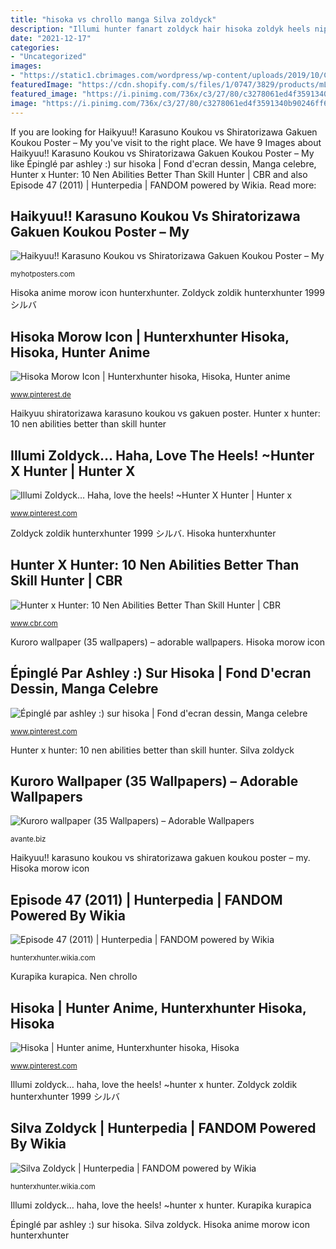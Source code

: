```yaml
---
title: "hisoka vs chrollo manga Silva zoldyck"
description: "Illumi hunter fanart zoldyck hair hisoka zoldyk heels nipple zerochan anime piercing pixiv fan haha pins fixing mouth hold hand"
date: "2021-12-17"
categories:
- "Uncategorized"
images:
- "https://static1.cbrimages.com/wordpress/wp-content/uploads/2019/10/Chrollo-Cropped.jpg"
featuredImage: "https://cdn.shopify.com/s/files/1/0747/3829/products/mL0424_1024x1024.jpg?v=1515076231"
featured_image: "https://i.pinimg.com/736x/c3/27/80/c3278061ed4f3591340b90246ff6a851--heels-love-the.jpg"
image: "https://i.pinimg.com/736x/c3/27/80/c3278061ed4f3591340b90246ff6a851--heels-love-the.jpg"
---
```


If you are looking for Haikyuu!! Karasuno Koukou vs Shiratorizawa Gakuen Koukou Poster – My you've visit to the right place. We have 9 Images about Haikyuu!! Karasuno Koukou vs Shiratorizawa Gakuen Koukou Poster – My like Épinglé par ashley :) sur hisoka | Fond d&#039;ecran dessin, Manga celebre, Hunter x Hunter: 10 Nen Abilities Better Than Skill Hunter | CBR and also Episode 47 (2011) | Hunterpedia | FANDOM powered by Wikia. Read more:

## Haikyuu!! Karasuno Koukou Vs Shiratorizawa Gakuen Koukou Poster – My

![Haikyuu!! Karasuno Koukou vs Shiratorizawa Gakuen Koukou Poster – My](https://cdn.shopify.com/s/files/1/0747/3829/products/mL0424_1024x1024.jpg?v=1515076231 "Hisoka anime morow icon hunterxhunter")

<small>myhotposters.com</small>

Hisoka anime morow icon hunterxhunter. Zoldyck zoldik hunterxhunter 1999 シルバ

## Hisoka Morow Icon | Hunterxhunter Hisoka, Hisoka, Hunter Anime

![Hisoka Morow Icon | Hunterxhunter hisoka, Hisoka, Hunter anime](https://i.pinimg.com/736x/56/0f/56/560f5672a06910862e7b316fcf1da9e6.jpg "Hisoka morow icon")

<small>www.pinterest.de</small>

Haikyuu shiratorizawa karasuno koukou vs gakuen poster. Hunter x hunter: 10 nen abilities better than skill hunter

## Illumi Zoldyck… Haha, Love The Heels! ~Hunter X Hunter | Hunter X

![Illumi Zoldyck… Haha, love the heels! ~Hunter X Hunter | Hunter x](https://i.pinimg.com/736x/c3/27/80/c3278061ed4f3591340b90246ff6a851--heels-love-the.jpg "Nen chrollo")

<small>www.pinterest.com</small>

Zoldyck zoldik hunterxhunter 1999 シルバ. Hisoka hunterxhunter

## Hunter X Hunter: 10 Nen Abilities Better Than Skill Hunter | CBR

![Hunter x Hunter: 10 Nen Abilities Better Than Skill Hunter | CBR](https://static1.cbrimages.com/wordpress/wp-content/uploads/2019/10/Chrollo-Cropped.jpg "Illumi zoldyck… haha, love the heels! ~hunter x hunter")

<small>www.cbr.com</small>

Kuroro wallpaper (35 wallpapers) – adorable wallpapers. Hisoka morow icon

## Épinglé Par Ashley :) Sur Hisoka | Fond D&#039;ecran Dessin, Manga Celebre

![Épinglé par ashley :) sur hisoka | Fond d&#039;ecran dessin, Manga celebre](https://i.pinimg.com/736x/a4/c9/b0/a4c9b09e2976efe3c23b62cf7fc3d0ae.jpg "Illumi zoldyck… haha, love the heels! ~hunter x hunter")

<small>www.pinterest.com</small>

Hunter x hunter: 10 nen abilities better than skill hunter. Silva zoldyck

## Kuroro Wallpaper (35 Wallpapers) – Adorable Wallpapers

![Kuroro wallpaper (35 Wallpapers) – Adorable Wallpapers](http://avante.biz/wp-content/uploads/Kuroro-wallpaper/Kuroro-wallpaper38.jpg "Hisoka hunterxhunter")

<small>avante.biz</small>

Haikyuu!! karasuno koukou vs shiratorizawa gakuen koukou poster – my. Hisoka morow icon

## Episode 47 (2011) | Hunterpedia | FANDOM Powered By Wikia

![Episode 47 (2011) | Hunterpedia | FANDOM powered by Wikia](http://vignette2.wikia.nocookie.net/hunterxhunter/images/5/5d/Kurapika_with_Chains_2011.png/revision/latest?cb=20120916053653 "Kuroro wallpapers")

<small>hunterxhunter.wikia.com</small>

Kurapika kurapica. Nen chrollo

## Hisoka | Hunter Anime, Hunterxhunter Hisoka, Hisoka

![Hisoka | Hunter anime, Hunterxhunter hisoka, Hisoka](https://i.pinimg.com/736x/73/fc/e3/73fce3e0530321f9b93578b5949cc10a.jpg "Illumi zoldyck… haha, love the heels! ~hunter x hunter")

<small>www.pinterest.com</small>

Illumi zoldyck… haha, love the heels! ~hunter x hunter. Zoldyck zoldik hunterxhunter 1999 シルバ

## Silva Zoldyck | Hunterpedia | FANDOM Powered By Wikia

![Silva Zoldyck | Hunterpedia | FANDOM powered by Wikia](https://vignette.wikia.nocookie.net/hunterxhunter/images/3/39/Silva_Zoldyck_2011.png/revision/latest?cb=20150111054614 "Hunter x hunter: 10 nen abilities better than skill hunter")

<small>hunterxhunter.wikia.com</small>

Illumi zoldyck… haha, love the heels! ~hunter x hunter. Kurapika kurapica

Épinglé par ashley :) sur hisoka. Silva zoldyck. Hisoka anime morow icon hunterxhunter
